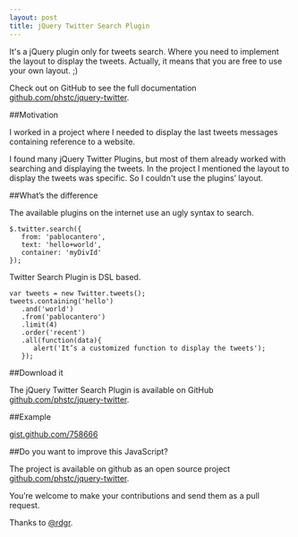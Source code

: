 ```yaml
---
layout: post
title: jQuery Twitter Search Plugin
---
```


It's a jQuery plugin only for tweets search. Where you need to implement the layout to display the tweets. Actually, it means that you are free to use your own layout. ;)
<!--more-->

Check out on GitHub to see the full documentation [github.com/phstc/jquery-twitter](https://github.com/phstc/jquery-twitter).

##Motivation

I worked in a project where I needed to display the last tweets messages containing reference to a website.

I found many jQuery Twitter Plugins, but most of them already worked with searching and displaying the tweets. In the project I mentioned the layout to display the tweets was specific. So I couldn't use the plugins’ layout.

##What’s the difference

The available plugins on the internet use an ugly syntax to search.

    $.twitter.search({
       from: 'pablocantero',
       text: 'hello+world',
       container: 'myDivId'
    });

Twitter Search Plugin is DSL based.

    var tweets = new Twitter.tweets();
    tweets.containing('hello')
       .and('world')
       .from('pablocantero')
       .limit(4)
       .order('recent')
       .all(function(data){
          alert('It’s a customized function to display the tweets');
       });

##Download it

The jQuery Twitter Search Plugin is available on GitHub [github.com/phstc/jquery-twitter](https://github.com/phstc/jquery-twitter).

##Example

[gist.github.com/758666](https://gist.github.com/758666)

##Do you want to improve this JavaScript?

The project is available on github as an open source project [github.com/phstc/jquery-twitter](https://github.com/phstc/jquery-twitter).

You’re welcome to make your contributions and send them as a pull request.

Thanks to [@rdgr](http://twitter.com/#!/rdgr).

